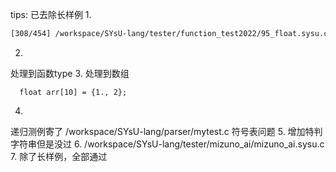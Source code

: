 tips: 已去除长样例
1. 
```bash
[308/454] /workspace/SYsU-lang/tester/function_test2022/95_float.sysu.c
```
2. 
处理到函数type
3. 
处理到数组
```
  float arr[10] = {1., 2};
```
4. 
递归测例寄了
/workspace/SYsU-lang/parser/mytest.c
符号表问题
5. 
增加特判字符串但是没过
6. 
/workspace/SYsU-lang/tester/mizuno_ai/mizuno_ai.sysu.c
7. 
除了长样例，全部通过
